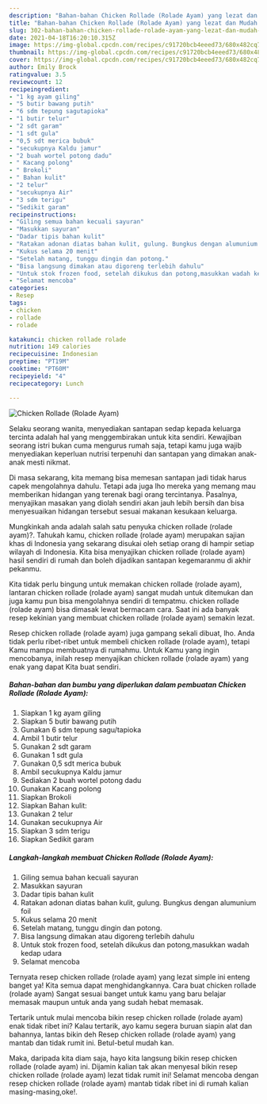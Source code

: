 ```yaml
---
description: "Bahan-bahan Chicken Rollade (Rolade Ayam) yang lezat dan Mudah Dibuat"
title: "Bahan-bahan Chicken Rollade (Rolade Ayam) yang lezat dan Mudah Dibuat"
slug: 302-bahan-bahan-chicken-rollade-rolade-ayam-yang-lezat-dan-mudah-dibuat
date: 2021-04-18T16:20:10.315Z
image: https://img-global.cpcdn.com/recipes/c91720bcb4eeed73/680x482cq70/chicken-rollade-rolade-ayam-foto-resep-utama.jpg
thumbnail: https://img-global.cpcdn.com/recipes/c91720bcb4eeed73/680x482cq70/chicken-rollade-rolade-ayam-foto-resep-utama.jpg
cover: https://img-global.cpcdn.com/recipes/c91720bcb4eeed73/680x482cq70/chicken-rollade-rolade-ayam-foto-resep-utama.jpg
author: Emily Brock
ratingvalue: 3.5
reviewcount: 12
recipeingredient:
- "1 kg ayam giling"
- "5 butir bawang putih"
- "6 sdm tepung sagutapioka"
- "1 butir telur"
- "2 sdt garam"
- "1 sdt gula"
- "0,5 sdt merica bubuk"
- "secukupnya Kaldu jamur"
- "2 buah wortel potong dadu"
- " Kacang polong"
- " Brokoli"
- " Bahan kulit"
- "2 telur"
- "secukupnya Air"
- "3 sdm terigu"
- "Sedikit garam"
recipeinstructions:
- "Giling semua bahan kecuali sayuran"
- "Masukkan sayuran"
- "Dadar tipis bahan kulit"
- "Ratakan adonan diatas bahan kulit, gulung. Bungkus dengan alumunium foil"
- "Kukus selama 20 menit"
- "Setelah matang, tunggu dingin dan potong."
- "Bisa langsung dimakan atau digoreng terlebih dahulu"
- "Untuk stok frozen food, setelah dikukus dan potong,masukkan wadah kedap udara"
- "Selamat mencoba"
categories:
- Resep
tags:
- chicken
- rollade
- rolade

katakunci: chicken rollade rolade 
nutrition: 149 calories
recipecuisine: Indonesian
preptime: "PT19M"
cooktime: "PT60M"
recipeyield: "4"
recipecategory: Lunch

---
```



![Chicken Rollade (Rolade Ayam)](https://img-global.cpcdn.com/recipes/c91720bcb4eeed73/680x482cq70/chicken-rollade-rolade-ayam-foto-resep-utama.jpg)

Selaku seorang wanita, menyediakan santapan sedap kepada keluarga tercinta adalah hal yang menggembirakan untuk kita sendiri. Kewajiban seorang istri bukan cuma mengurus rumah saja, tetapi kamu juga wajib menyediakan keperluan nutrisi terpenuhi dan santapan yang dimakan anak-anak mesti nikmat.

Di masa  sekarang, kita memang bisa memesan santapan jadi tidak harus capek mengolahnya dahulu. Tetapi ada juga lho mereka yang memang mau memberikan hidangan yang terenak bagi orang tercintanya. Pasalnya, menyajikan masakan yang diolah sendiri akan jauh lebih bersih dan bisa menyesuaikan hidangan tersebut sesuai makanan kesukaan keluarga. 



Mungkinkah anda adalah salah satu penyuka chicken rollade (rolade ayam)?. Tahukah kamu, chicken rollade (rolade ayam) merupakan sajian khas di Indonesia yang sekarang disukai oleh setiap orang di hampir setiap wilayah di Indonesia. Kita bisa menyajikan chicken rollade (rolade ayam) hasil sendiri di rumah dan boleh dijadikan santapan kegemaranmu di akhir pekanmu.

Kita tidak perlu bingung untuk memakan chicken rollade (rolade ayam), lantaran chicken rollade (rolade ayam) sangat mudah untuk ditemukan dan juga kamu pun bisa mengolahnya sendiri di tempatmu. chicken rollade (rolade ayam) bisa dimasak lewat bermacam cara. Saat ini ada banyak resep kekinian yang membuat chicken rollade (rolade ayam) semakin lezat.

Resep chicken rollade (rolade ayam) juga gampang sekali dibuat, lho. Anda tidak perlu ribet-ribet untuk membeli chicken rollade (rolade ayam), tetapi Kamu mampu membuatnya di rumahmu. Untuk Kamu yang ingin mencobanya, inilah resep menyajikan chicken rollade (rolade ayam) yang enak yang dapat Kita buat sendiri.

<!--inarticleads1-->

##### Bahan-bahan dan bumbu yang diperlukan dalam pembuatan Chicken Rollade (Rolade Ayam):

1. Siapkan 1 kg ayam giling
1. Siapkan 5 butir bawang putih
1. Gunakan 6 sdm tepung sagu/tapioka
1. Ambil 1 butir telur
1. Gunakan 2 sdt garam
1. Gunakan 1 sdt gula
1. Gunakan 0,5 sdt merica bubuk
1. Ambil secukupnya Kaldu jamur
1. Sediakan 2 buah wortel potong dadu
1. Gunakan  Kacang polong
1. Siapkan  Brokoli
1. Siapkan  Bahan kulit:
1. Gunakan 2 telur
1. Gunakan secukupnya Air
1. Siapkan 3 sdm terigu
1. Siapkan Sedikit garam




<!--inarticleads2-->

##### Langkah-langkah membuat Chicken Rollade (Rolade Ayam):

1. Giling semua bahan kecuali sayuran
1. Masukkan sayuran
1. Dadar tipis bahan kulit
1. Ratakan adonan diatas bahan kulit, gulung. Bungkus dengan alumunium foil
1. Kukus selama 20 menit
1. Setelah matang, tunggu dingin dan potong.
1. Bisa langsung dimakan atau digoreng terlebih dahulu
1. Untuk stok frozen food, setelah dikukus dan potong,masukkan wadah kedap udara
1. Selamat mencoba




Ternyata resep chicken rollade (rolade ayam) yang lezat simple ini enteng banget ya! Kita semua dapat menghidangkannya. Cara buat chicken rollade (rolade ayam) Sangat sesuai banget untuk kamu yang baru belajar memasak maupun untuk anda yang sudah hebat memasak.

Tertarik untuk mulai mencoba bikin resep chicken rollade (rolade ayam) enak tidak ribet ini? Kalau tertarik, ayo kamu segera buruan siapin alat dan bahannya, lantas bikin deh Resep chicken rollade (rolade ayam) yang mantab dan tidak rumit ini. Betul-betul mudah kan. 

Maka, daripada kita diam saja, hayo kita langsung bikin resep chicken rollade (rolade ayam) ini. Dijamin kalian tak akan menyesal bikin resep chicken rollade (rolade ayam) lezat tidak rumit ini! Selamat mencoba dengan resep chicken rollade (rolade ayam) mantab tidak ribet ini di rumah kalian masing-masing,oke!.

